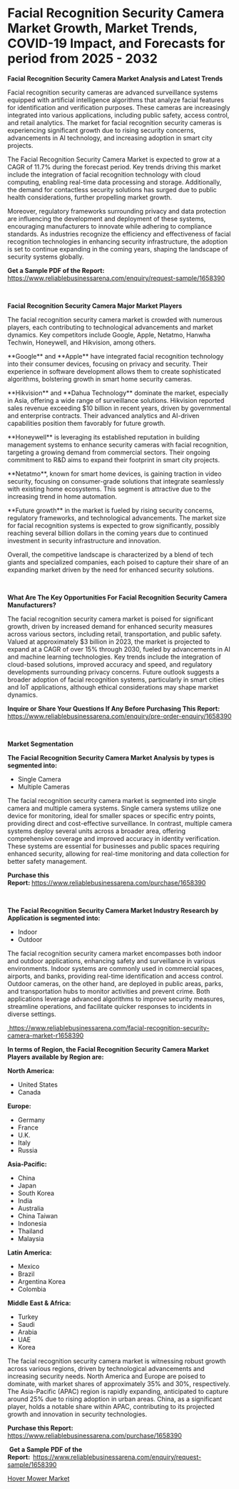 <p><h1>Facial Recognition Security Camera Market Growth, Market Trends, COVID-19 Impact, and Forecasts for period from 2025 - 2032</h1></p><p><strong>Facial Recognition Security Camera Market Analysis and Latest Trends</strong></p>
<p><p>Facial recognition security cameras are advanced surveillance systems equipped with artificial intelligence algorithms that analyze facial features for identification and verification purposes. These cameras are increasingly integrated into various applications, including public safety, access control, and retail analytics. The market for facial recognition security cameras is experiencing significant growth due to rising security concerns, advancements in AI technology, and increasing adoption in smart city projects.</p><p>The Facial Recognition Security Camera Market is expected to grow at a CAGR of 11.7% during the forecast period. Key trends driving this market include the integration of facial recognition technology with cloud computing, enabling real-time data processing and storage. Additionally, the demand for contactless security solutions has surged due to public health considerations, further propelling market growth. </p><p>Moreover, regulatory frameworks surrounding privacy and data protection are influencing the development and deployment of these systems, encouraging manufacturers to innovate while adhering to compliance standards. As industries recognize the efficiency and effectiveness of facial recognition technologies in enhancing security infrastructure, the adoption is set to continue expanding in the coming years, shaping the landscape of security systems globally.</p></p>
<p><strong>Get a Sample PDF of the Report:&nbsp;</strong> <a href="https://www.reliablebusinessarena.com/enquiry/request-sample/1658390?utm_campaign=2259&utm_medium=2&utm_source=Github&utm_content=ia&utm_term=17022025&utm_id=facial-recognition-security-camera">https://www.reliablebusinessarena.com/enquiry/request-sample/1658390</a></p>
<p>&nbsp;</p>
<p><strong>Facial Recognition Security Camera Major Market Players</strong></p>
<p><p>The facial recognition security camera market is crowded with numerous players, each contributing to technological advancements and market dynamics. Key competitors include Google, Apple, Netatmo, Hanwha Techwin, Honeywell, and Hikvision, among others. </p><p>**Google** and **Apple** have integrated facial recognition technology into their consumer devices, focusing on privacy and security. Their experience in software development allows them to create sophisticated algorithms, bolstering growth in smart home security cameras.</p><p>**Hikvision** and **Dahua Technology** dominate the market, especially in Asia, offering a wide range of surveillance solutions. Hikvision reported sales revenue exceeding $10 billion in recent years, driven by governmental and enterprise contracts. Their advanced analytics and AI-driven capabilities position them favorably for future growth.</p><p>**Honeywell** is leveraging its established reputation in building management systems to enhance security cameras with facial recognition, targeting a growing demand from commercial sectors. Their ongoing commitment to R&D aims to expand their footprint in smart city projects.</p><p>**Netatmo**, known for smart home devices, is gaining traction in video security, focusing on consumer-grade solutions that integrate seamlessly with existing home ecosystems. This segment is attractive due to the increasing trend in home automation.</p><p>**Future growth** in the market is fueled by rising security concerns, regulatory frameworks, and technological advancements. The market size for facial recognition systems is expected to grow significantly, possibly reaching several billion dollars in the coming years due to continued investment in security infrastructure and innovation.</p><p>Overall, the competitive landscape is characterized by a blend of tech giants and specialized companies, each poised to capture their share of an expanding market driven by the need for enhanced security solutions.</p></p>
<p>&nbsp;</p>
<p><strong>What Are The Key Opportunities For Facial Recognition Security Camera Manufacturers?</strong></p>
<p><p>The facial recognition security camera market is poised for significant growth, driven by increased demand for enhanced security measures across various sectors, including retail, transportation, and public safety. Valued at approximately $3 billion in 2023, the market is projected to expand at a CAGR of over 15% through 2030, fueled by advancements in AI and machine learning technologies. Key trends include the integration of cloud-based solutions, improved accuracy and speed, and regulatory developments surrounding privacy concerns. Future outlook suggests a broader adoption of facial recognition systems, particularly in smart cities and IoT applications, although ethical considerations may shape market dynamics.</p></p>
<p><strong>Inquire or Share Your Questions If Any Before Purchasing This Report:</strong> <a href="https://www.reliablebusinessarena.com/enquiry/pre-order-enquiry/1658390?utm_campaign=2259&utm_medium=2&utm_source=Github&utm_content=ia&utm_term=17022025&utm_id=facial-recognition-security-camera">https://www.reliablebusinessarena.com/enquiry/pre-order-enquiry/1658390</a></p>
<p>&nbsp;</p>
<p><strong>Market Segmentation</strong></p>
<p><strong>The Facial Recognition Security Camera Market Analysis by types is segmented into:</strong></p>
<p><ul><li>Single Camera</li><li>Multiple Cameras</li></ul></p>
<p><p>The facial recognition security camera market is segmented into single camera and multiple camera systems. Single camera systems utilize one device for monitoring, ideal for smaller spaces or specific entry points, providing direct and cost-effective surveillance. In contrast, multiple camera systems deploy several units across a broader area, offering comprehensive coverage and improved accuracy in identity verification. These systems are essential for businesses and public spaces requiring enhanced security, allowing for real-time monitoring and data collection for better safety management.</p></p>
<p><strong>Purchase this Report:&nbsp;</strong><a href="https://www.reliablebusinessarena.com/purchase/1658390?utm_campaign=2259&utm_medium=2&utm_source=Github&utm_content=ia&utm_term=17022025&utm_id=facial-recognition-security-camera">https://www.reliablebusinessarena.com/purchase/1658390</a></p>
<p>&nbsp;</p>
<p><strong>The Facial Recognition Security Camera Market Industry Research by Application is segmented into:</strong></p>
<p><ul><li>Indoor</li><li>Outdoor</li></ul></p>
<p><p>The facial recognition security camera market encompasses both indoor and outdoor applications, enhancing safety and surveillance in various environments. Indoor systems are commonly used in commercial spaces, airports, and banks, providing real-time identification and access control. Outdoor cameras, on the other hand, are deployed in public areas, parks, and transportation hubs to monitor activities and prevent crime. Both applications leverage advanced algorithms to improve security measures, streamline operations, and facilitate quicker responses to incidents in diverse settings.</p></p>
<p><a href="https://www.reliablebusinessarena.com/facial-recognition-security-camera-market-r1658390?utm_campaign=2259&utm_medium=2&utm_source=Github&utm_content=ia&utm_term=17022025&utm_id=facial-recognition-security-camera">&nbsp;https://www.reliablebusinessarena.com/facial-recognition-security-camera-market-r1658390</a></p>
<p><strong>In terms of Region, the Facial Recognition Security Camera Market Players available by Region are:</strong></p>
<p>
    <p> <strong> North America: </strong>
        <ul>
            <li>United States</li>
            <li>Canada</li>
        </ul>
        </p> 
    <p> <strong> Europe: </strong>
        <ul>
            <li>Germany</li>
            <li>France</li>
            <li>U.K.</li>
            <li>Italy</li>
            <li>Russia</li>
        </ul>
        </p> 
    <p> <strong> Asia-Pacific: </strong>
        <ul>
            <li>China</li>
            <li>Japan</li>
            <li>South Korea</li>
            <li>India</li>
            <li>Australia</li>
            <li>China Taiwan</li>
            <li>Indonesia</li>
            <li>Thailand</li>
            <li>Malaysia</li>
        </ul>
        </p> 
    <p> <strong> Latin America: </strong>
        <ul>
            <li>Mexico</li>
            <li>Brazil</li>
            <li>Argentina Korea</li>
            <li>Colombia</li>
        </ul>
        </p> 
    <p> <strong> Middle East & Africa: </strong>
        <ul>
            <li>Turkey</li>
            <li>Saudi</li>
            <li>Arabia</li>
            <li>UAE</li>
            <li>Korea</li>
        </ul>
    </p>
    </p>
<p><p>The facial recognition security camera market is witnessing robust growth across various regions, driven by technological advancements and increasing security needs. North America and Europe are poised to dominate, with market shares of approximately 35% and 30%, respectively. The Asia-Pacific (APAC) region is rapidly expanding, anticipated to capture around 25% due to rising adoption in urban areas. China, as a significant player, holds a notable share within APAC, contributing to its projected growth and innovation in security technologies.</p></p>
<p><strong>Purchase this Report: </strong><a href="https://www.reliablebusinessarena.com/purchase/1658390?utm_campaign=2259&utm_medium=2&utm_source=Github&utm_content=ia&utm_term=17022025&utm_id=facial-recognition-security-camera">https://www.reliablebusinessarena.com/purchase/1658390</a></p>
<p>&nbsp;<strong>Get a Sample PDF of the Report:&nbsp;&nbsp;</strong><a href="https://www.reliablebusinessarena.com/enquiry/request-sample/1658390?utm_campaign=2259&utm_medium=2&utm_source=Github&utm_content=ia&utm_term=17022025&utm_id=facial-recognition-security-camera">https://www.reliablebusinessarena.com/enquiry/request-sample/1658390</a></p>
<p><strong></strong></p>
<p><p><a href="https://github.com/sherikacas30/Market-Research-Report-List-1/blob/main/hover-mower-market.md?utm_campaign=2259&utm_medium=2&utm_source=Github&utm_content=ia&utm_term=17022025&utm_id=facial-recognition-security-camera">Hover Mower Market</a></p></p>